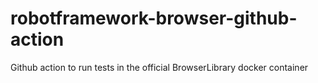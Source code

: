 # robotframework-browser-github-action
Github action to run tests in the official BrowserLibrary docker container
